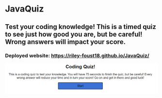 # JavaQuiz

## Test your coding knowledge! This is a timed quiz to see just how good you are, but be careful! Wrong answers will impact your score.

### Deployed website: https://riley-foust18.github.io/JavaQuiz/

![](./assets/images/javaquiz.png)